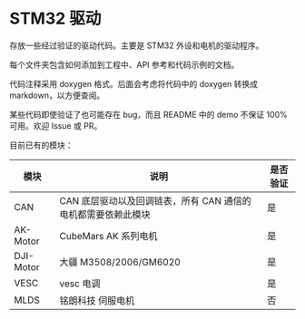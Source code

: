 # STM32 驱动

存放一些经过验证的驱动代码。主要是 STM32 外设和电机的驱动程序。

每个文件夹包含如何添加到工程中、API 参考和代码示例的文档。

代码注释采用 doxygen 格式。后面会考虑将代码中的 doxygen 转换成 markdown，以方便查阅。

某些代码即使验证了也可能存在 bug，而且 README 中的 demo 不保证 100% 可用。欢迎 Issue 或 PR。

目前已有的模块：

| 模块      | 说明                                                       | 是否验证 |
| --------- | ---------------------------------------------------------- | -------- |
| CAN       | CAN 底层驱动以及回调链表，所有 CAN 通信的电机都需要依赖此模块 | 是       |
| AK-Motor  | CubeMars AK 系列电机                                        | 是       |
| DJI-Motor | 大疆 M3508/2006/GM6020                                      | 是       |
| VESC      | vesc 电调                                                   | 是       |
| MLDS      | 铭朗科技 伺服电机                                             | 否       |
